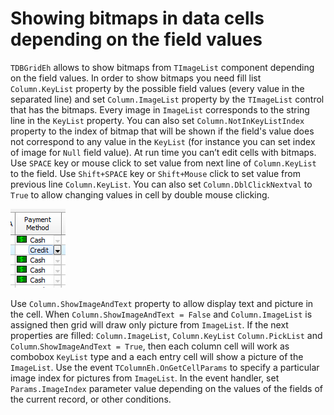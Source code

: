 # Showing bitmaps in data cells depending on the field values

`TDBGridEh` allows to show bitmaps from `TImageList` component depending on the field values. In order to show bitmaps you need fill list `Column.KeyList` property by the possible field values (every value in the separated line) and set `Column.ImageList` property by the `TImageList` control that has the bitmaps. Every image in `ImageList` corresponds to the string line in the `KeyList` property. You can also set `Column.NotInKeyListIndex` property to the index of bitmap that will be shown if the field's value does not correspond to any value in the `KeyList` (for instance you can set index of image for `Null` field value). At run time you can’t edit cells with bitmaps. Use `SPACE` key or mouse click to set value from next line of `Column.KeyList` to the field. Use `Shift+SPACE` key or `Shift+Mouse` click to set value from previous line `Column.KeyList`. You can also set `Column.DblClickNextval` to `True` to allow changing values in cell by double mouse clicking. 

![](../../../images/DBGridEh.ShowImageAndText.png)


Use `Column.ShowImageAndText` property to allow display text and picture in the cell. When `Column.ShowImageAndText = False` and `Column.ImageList` is assigned then grid will draw only picture from `ImageList`.
If the next properties are filled: `Column.ImageList`, `Column.KeyList` `Column.PickList` and `Column`.`ShowImageAndText = True`, then each column cell will work as combobox `KeyList` type and a each entry cell will show a picture of the `ImageList`.
Use the event `TColumnEh.OnGetCellParams` to specify a particular image index for pictures from `ImageList`. In the event handler, set `Params.ImageIndex` parameter value depending on the values of the fields of the current record, or other conditions.
